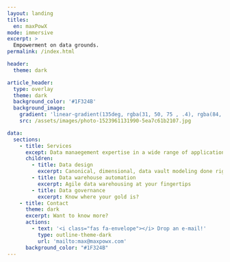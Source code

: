```yaml
---
layout: landing
titles: 
  en: maxPowX
mode: immersive
excerpt: >
  Empowerment on data grounds.
permalink: /index.html

header:
  theme: dark

article_header:
  type: overlay
  theme: dark
  background_color: '#1F324B'
  background_image:
    gradient: 'linear-gradient(135deg, rgba(31, 50, 75 , .4), rgba(84, 30, 71, .4))'
    src: /assets/images/photo-1523961131990-5ea7c61b2107.jpg

data:
  sections:
    - title: Services
      except: Data manaegement expertise in a wide range of applications
      children: 
        - title: Data design
          excerpt: Canonical, dimensional, data vault modeling done right
        - title: Data warehouse automation
          excerpt: Agile data warehousing at your fingertips
        - title: Data governance
          excerpt: Know where your gold is?
    - title: Contact
      theme: dark
      excerpt: Want to know more?
      actions:
        - text: '<i class="fas fa-envelope"></i> Drop an e-mail!'
          type: outline-theme-dark
          url: 'mailto:max@maxpowx.com'
      background_color: "#1F324B"
---
```

